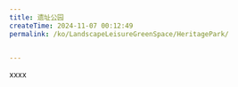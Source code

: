 ```yaml
---
title: 遗址公园
createTime: 2024-11-07 00:12:49
permalink: /ko/LandscapeLeisureGreenSpace/HeritagePark/


---
```


xxxx